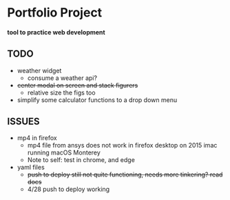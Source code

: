 # Portfolio Project

#### tool to practice web development


## TODO
- weather widget
	- consume a weather api?
- ~~center modal on screen and stack figurers~~
	- relative size the figs too
- simplify some calculator functions to a drop down menu



## ISSUES
* mp4 in firefox
	- mp4 file from ansys does not work in firefox desktop on 2015 imac running macOS Monterey
	- Note to self: test in chrome, and edge
* yaml files
	- ~~push to deploy still not quite functioning, needs more tinkering? read docs~~
	- 4/28 push to deploy working

